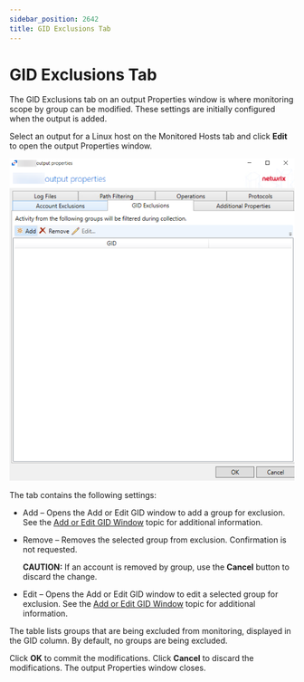 ```yaml
---
sidebar_position: 2642
title: GID Exclusions Tab
---
```


# GID Exclusions Tab

The GID Exclusions tab on an output Properties window is where monitoring scope by group can be modified. These settings are initially configured when the output is added.

Select an output for a Linux host on the Monitored Hosts tab and click **Edit** to open the output Properties window.

![](../../../../../../static/images/ActivityMonitor_8.0/Content/Resources/Images/ActivityMonitor/Linux/LinuxSearchQuery/GIDExclusionsTab.png)

The tab contains the following settings:

* Add – Opens the Add or Edit GID window to add a group for exclusion. See the [Add or Edit GID Window](Window/AddEditGID "Add or Edit GID Window") topic for additional information.
* Remove – Removes the selected group from exclusion. Confirmation is not requested.

  **CAUTION:** If an account is removed by group, use the **Cancel** button to discard the change.
* Edit – Opens the Add or Edit GID window to edit a selected group for exclusion. See the [Add or Edit GID Window](Window/AddEditGID "Add or Edit GID Window") topic for additional information.

The table lists groups that are being excluded from monitoring, displayed in the GID column. By default, no groups are being excluded.

Click **OK** to commit the modifications. Click **Cancel** to discard the modifications. The output Properties window closes.